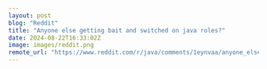 ```yaml
---
layout: post
blog: "Reddit"
title: "Anyone else getting bait and switched on java roles?"
date: 2024-08-22T16:33:02Z
image: images/reddit.png
remote_url: "https://www.reddit.com/r/java/comments/1eynvaa/anyone_else_getting_bait_and_switched_on_java/"
---
```

